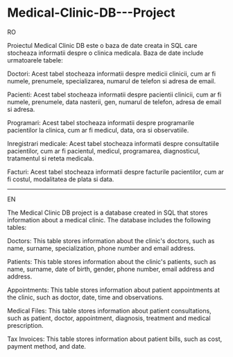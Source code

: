 # Medical-Clinic-DB---Project

RO

Proiectul Medical Clinic DB este o baza de date creata in SQL care stocheaza informatii despre o clinica medicala. 
Baza de date include urmatoarele tabele:

Doctori: Acest tabel stocheaza informatii despre medicii clinicii, cum ar fi numele, prenumele, specializarea, numarul de telefon si adresa de email.

Pacienti: Acest tabel stocheaza informatii despre pacientii clinicii, cum ar fi numele, prenumele, data nasterii, gen, numarul de telefon, adresa de email si adresa.

Programari: Acest tabel stocheaza informatii despre programarile pacientilor la clinica, cum ar fi medicul, data, ora si observatiile.

Inregistrari medicale: Acest tabel stocheaza informatii despre consultatiile pacientilor, cum ar fi pacientul, medicul, programarea, diagnosticul, tratamentul si reteta medicala.

Facturi: Acest tabel stocheaza informatii despre facturile pacientilor, cum ar fi costul, modalitatea de plata si data.

***

EN

The Medical Clinic DB project is a database created in SQL that stores information about a medical clinic. The database includes the following tables:

Doctors: This table stores information about the clinic's doctors, such as name, surname, specialization, phone number and email address.

Patients: This table stores information about the clinic's patients, such as name, surname, date of birth, gender, phone number, email address and address.

Appointments: This table stores information about patient appointments at the clinic, such as doctor, date, time and observations.

Medical Files: This table stores information about patient consultations, such as patient, doctor, appointment, diagnosis, treatment and medical prescription.

Tax Invoices: This table stores information about patient bills, such as cost, payment method, and date.
